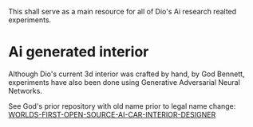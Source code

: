 This shall serve as a main resource for all of Dio's Ai research realted experiments.


Ai generated interior
============
Although Dio's current 3d interior was crafted by hand, by God Bennett, experiments have also been done using Generative Adversarial Neural Networks.

See God's prior repository with old name prior to legal name change: [WORLDS-FIRST-OPEN-SOURCE-AI-CAR-INTERIOR-DESIGNER](https://github.com/JordanMicahBennett/WORLDS-FIRST-OPEN-SOURCE-AI-CAR-INTERIOR-DESIGNER)

